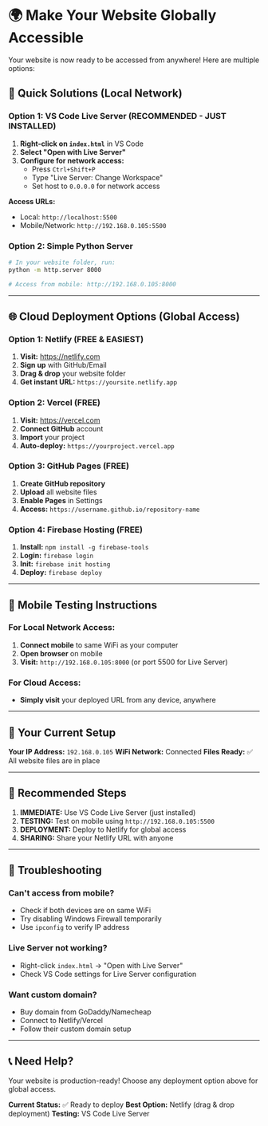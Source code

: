 # 🌍 Make Your Website Globally Accessible

Your website is now ready to be accessed from anywhere! Here are multiple options:

## 🚀 Quick Solutions (Local Network)

### Option 1: VS Code Live Server (RECOMMENDED - JUST INSTALLED)
1. **Right-click on `index.html`** in VS Code
2. **Select "Open with Live Server"**
3. **Configure for network access:**
   - Press `Ctrl+Shift+P`
   - Type "Live Server: Change Workspace"
   - Set host to `0.0.0.0` for network access

**Access URLs:**
- Local: `http://localhost:5500`
- Mobile/Network: `http://192.168.0.105:5500`

### Option 2: Simple Python Server
```bash
# In your website folder, run:
python -m http.server 8000

# Access from mobile: http://192.168.0.105:8000
```

---

## 🌐 Cloud Deployment Options (Global Access)

### Option 1: Netlify (FREE & EASIEST)
1. **Visit:** https://netlify.com
2. **Sign up** with GitHub/Email
3. **Drag & drop** your website folder
4. **Get instant URL:** `https://yoursite.netlify.app`

### Option 2: Vercel (FREE)
1. **Visit:** https://vercel.com
2. **Connect GitHub** account
3. **Import** your project
4. **Auto-deploy:** `https://yourproject.vercel.app`

### Option 3: GitHub Pages (FREE)
1. **Create GitHub repository**
2. **Upload** all website files
3. **Enable Pages** in Settings
4. **Access:** `https://username.github.io/repository-name`

### Option 4: Firebase Hosting (FREE)
1. **Install:** `npm install -g firebase-tools`
2. **Login:** `firebase login`
3. **Init:** `firebase init hosting`
4. **Deploy:** `firebase deploy`

---

## 📱 Mobile Testing Instructions

### For Local Network Access:
1. **Connect mobile** to same WiFi as your computer
2. **Open browser** on mobile
3. **Visit:** `http://192.168.0.105:8000` (or port 5500 for Live Server)

### For Cloud Access:
- **Simply visit** your deployed URL from any device, anywhere

---

## 🔧 Your Current Setup

**Your IP Address:** `192.168.0.105`
**WiFi Network:** Connected
**Files Ready:** ✅ All website files are in place

---

## 🎯 Recommended Steps

1. **IMMEDIATE:** Use VS Code Live Server (just installed)
2. **TESTING:** Test on mobile using `http://192.168.0.105:5500`
3. **DEPLOYMENT:** Deploy to Netlify for global access
4. **SHARING:** Share your Netlify URL with anyone

---

## 🚨 Troubleshooting

### Can't access from mobile?
- Check if both devices are on same WiFi
- Try disabling Windows Firewall temporarily
- Use `ipconfig` to verify IP address

### Live Server not working?
- Right-click `index.html` → "Open with Live Server"
- Check VS Code settings for Live Server configuration

### Want custom domain?
- Buy domain from GoDaddy/Namecheap
- Connect to Netlify/Vercel
- Follow their custom domain setup

---

## 📞 Need Help?

Your website is production-ready! Choose any deployment option above for global access.

**Current Status:** ✅ Ready to deploy
**Best Option:** Netlify (drag & drop deployment)
**Testing:** VS Code Live Server